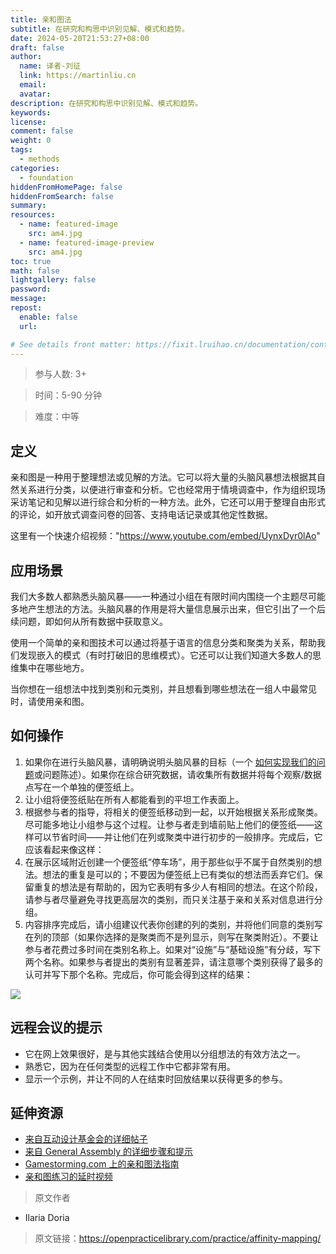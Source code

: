 ```yaml
---
title: 亲和图法
subtitle: 在研究和构思中识别见解、模式和趋势。
date: 2024-05-20T21:53:27+08:00
draft: false
author:
  name: 译者-刘征
  link: https://martinliu.cn
  email:
  avatar:
description: 在研究和构思中识别见解、模式和趋势。
keywords:
license:
comment: false
weight: 0
tags:
  - methods
categories:
  - foundation
hiddenFromHomePage: false
hiddenFromSearch: false
summary:
resources:
  - name: featured-image
    src: am4.jpg
  - name: featured-image-preview
    src: am4.jpg
toc: true
math: false
lightgallery: false
password:
message:
repost:
  enable: false
  url:

# See details front matter: https://fixit.lruihao.cn/documentation/content-management/introduction/#front-matter
---
```


<!--more-->

> 参与人数: 3+

> 时间：5-90 分钟

> 难度：中等

## 定义

亲和图是一种用于整理想法或见解的方法。它可以将大量的头脑风暴想法根据其自然关系进行分类，以便进行审查和分析。它也经常用于情境调查中，作为组织现场采访笔记和见解以进行综合和分析的一种方法。此外，它还可以用于整理自由形式的评论，如开放式调查问卷的回答、支持电话记录或其他定性数据。

这里有一个快速介绍视频："<https://www.youtube.com/embed/UynxDyr0lAo>"

## 应用场景

我们大多数人都熟悉头脑风暴——一种通过小组在有限时间内围绕一个主题尽可能多地产生想法的方法。头脑风暴的作用是将大量信息展示出来，但它引出了一个后续问题，即如何从所有数据中获取意义。

使用一个简单的亲和图技术可以通过将基于语言的信息分类和聚类为关系，帮助我们发现嵌入的模式（有时打破旧的思维模式）。它还可以让我们知道大多数人的思维集中在哪些地方。

当你想在一组想法中找到类别和元类别，并且想看到哪些想法在一组人中最常见时，请使用亲和图。

## 如何操作

1. 如果你在进行头脑风暴，请明确说明头脑风暴的目标（一个 [如何实现我们的问题](https://openpracticelibrary.com/practice/hmw/)或问题陈述）。如果你在综合研究数据，请收集所有数据并将每个观察/数据点写在一个单独的便签纸上。
2. 让小组将便签纸贴在所有人都能看到的平坦工作表面上。
3. 根据参与者的指导，将相关的便签纸移动到一起，以开始根据关系形成聚类。尽可能多地让小组参与这个过程。让参与者走到墙前贴上他们的便签纸——这样可以节省时间——并让他们在列或聚类中进行初步的一般排序。完成后，它应该看起来像这样：
4. 在展示区域附近创建一个便签纸“停车场”，用于那些似乎不属于自然类别的想法。想法的重复是可以的；不要因为便签纸上已有类似的想法而丢弃它们。保留重复的想法是有帮助的，因为它表明有多少人有相同的想法。在这个阶段，请参与者尽量避免寻找更高层次的类别，而只关注基于亲和关系对信息进行分组。
5. 内容排序完成后，请小组建议代表你创建的列的类别，并将他们同意的类别写在列的顶部（如果你选择的是聚类而不是列显示，则写在聚类附近）。不要让参与者花费过多时间在类别名称上。如果对“设施”与“基础设施”有分歧，写下两个名称。如果参与者提出的类别有显著差异，请注意哪个类别获得了最多的认可并写下那个名称。完成后，你可能会得到这样的结果：

![](/images/screen-shot-2019-10-24-at-2.25.16-pm.png)

## 远程会议的提示

- 它在网上效果很好，是与其他实践结合使用以分组想法的有效方法之一。
- 熟悉它，因为在任何类型的远程工作中它都非常有用。
- 显示一个示例，并让不同的人在结束时回放结果以获得更多的参与。

## 延伸资源

- [来自互动设计基金会的详细帖子](https://www.interaction-design.org/literature/article/affinity-diagrams-learn-how-to-cluster-and-bundle-ideas-and-facts)
- [来自 General Assembly 的详细步骤和提示](https://generalassemb.ly/design/user-experience-design/affinity-mapping)
- [Gamestorming.com 上的亲和图法指南](https://gamestorming.com/affinity-map/)
- [亲和图练习的延时视频](https://www.youtube.com/watch?v=iFXBI5NguYk)

> 原文作者

- Ilaria Doria

> 原文链接：<https://openpracticelibrary.com/practice/affinity-mapping/>

